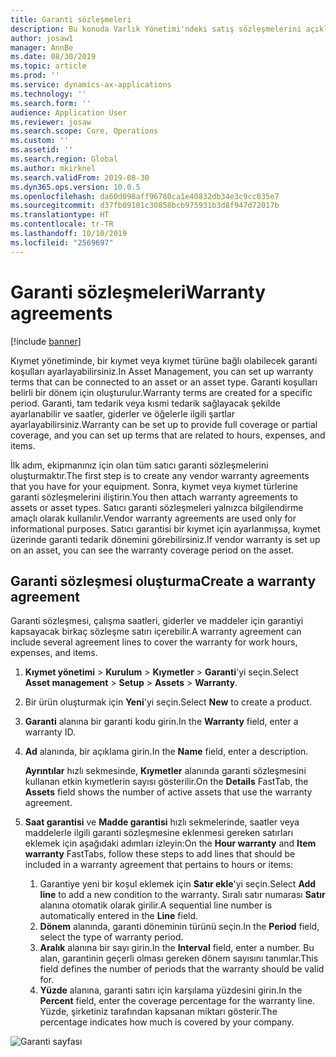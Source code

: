 ```yaml
---
title: Garanti sözleşmeleri
description: Bu konuda Varlık Yönetimi'ndeki satış sözleşmelerini açıklanmaktadır.
author: josaw1
manager: AnnBe
ms.date: 08/30/2019
ms.topic: article
ms.prod: ''
ms.service: dynamics-ax-applications
ms.technology: ''
ms.search.form: ''
audience: Application User
ms.reviewer: josaw
ms.search.scope: Core, Operations
ms.custom: ''
ms.assetid: ''
ms.search.region: Global
ms.author: mkirknel
ms.search.validFrom: 2019-08-30
ms.dyn365.ops.version: 10.0.5
ms.openlocfilehash: da60d098aff96780ca1e40832db34e3c9cc835e7
ms.sourcegitcommit: d37fb09101c30858bcb975931b3d8f947d72017b
ms.translationtype: HT
ms.contentlocale: tr-TR
ms.lasthandoff: 10/10/2019
ms.locfileid: "2569697"
---
```

# <a name="warranty-agreements"></a><span data-ttu-id="2c559-103">Garanti sözleşmeleri</span><span class="sxs-lookup"><span data-stu-id="2c559-103">Warranty agreements</span></span>

[!include [banner](../../includes/banner.md)]

 


<span data-ttu-id="2c559-104">Kıymet yönetiminde, bir kıymet veya kıymet türüne bağlı olabilecek garanti koşulları ayarlayabilirsiniz.</span><span class="sxs-lookup"><span data-stu-id="2c559-104">In Asset Management, you can set up warranty terms that can be connected to an asset or an asset type.</span></span> <span data-ttu-id="2c559-105">Garanti koşulları belirli bir dönem için oluşturulur.</span><span class="sxs-lookup"><span data-stu-id="2c559-105">Warranty terms are created for a specific period.</span></span> <span data-ttu-id="2c559-106">Garanti, tam tedarik veya kısmi tedarik sağlayacak şekilde ayarlanabilir ve saatler, giderler ve öğelerle ilgili şartlar ayarlayabilirsiniz.</span><span class="sxs-lookup"><span data-stu-id="2c559-106">Warranty can be set up to provide full coverage or partial coverage, and you can set up terms that are related to hours, expenses, and items.</span></span>

<span data-ttu-id="2c559-107">İlk adım, ekipmanınız için olan tüm satıcı garanti sözleşmelerini oluşturmaktır.</span><span class="sxs-lookup"><span data-stu-id="2c559-107">The first step is to create any vendor warranty agreements that you have for your equipment.</span></span> <span data-ttu-id="2c559-108">Sonra, kıymet veya kıymet türlerine garanti sözleşmelerini iliştirin.</span><span class="sxs-lookup"><span data-stu-id="2c559-108">You then attach warranty agreements to assets or asset types.</span></span> <span data-ttu-id="2c559-109">Satıcı garanti sözleşmeleri yalnızca bilgilendirme amaçlı olarak kullanılır.</span><span class="sxs-lookup"><span data-stu-id="2c559-109">Vendor warranty agreements are used only for informational purposes.</span></span> <span data-ttu-id="2c559-110">Satıcı garantisi bir kıymet için ayarlanmışsa, kıymet üzerinde garanti tedarik dönemini görebilirsiniz.</span><span class="sxs-lookup"><span data-stu-id="2c559-110">If vendor warranty is set up on an asset, you can see the warranty coverage period on the asset.</span></span>

## <a name="create-a-warranty-agreement"></a><span data-ttu-id="2c559-111">Garanti sözleşmesi oluşturma</span><span class="sxs-lookup"><span data-stu-id="2c559-111">Create a warranty agreement</span></span>

<span data-ttu-id="2c559-112">Garanti sözleşmesi, çalışma saatleri, giderler ve maddeler için garantiyi kapsayacak birkaç sözleşme satırı içerebilir.</span><span class="sxs-lookup"><span data-stu-id="2c559-112">A warranty agreement can include several agreement lines to cover the warranty for work hours, expenses, and items.</span></span>

1. <span data-ttu-id="2c559-113">**Kıymet yönetimi** \> **Kurulum** \> **Kıymetler** \> **Garanti**'yi seçin.</span><span class="sxs-lookup"><span data-stu-id="2c559-113">Select **Asset management** \> **Setup** \> **Assets** \> **Warranty**.</span></span>
2. <span data-ttu-id="2c559-114">Bir ürün oluşturmak için **Yeni**'yi seçin.</span><span class="sxs-lookup"><span data-stu-id="2c559-114">Select **New** to create a product.</span></span>
3. <span data-ttu-id="2c559-115">**Garanti** alanına bir garanti kodu girin.</span><span class="sxs-lookup"><span data-stu-id="2c559-115">In the **Warranty** field, enter a warranty ID.</span></span>
4. <span data-ttu-id="2c559-116">**Ad** alanında, bir açıklama girin.</span><span class="sxs-lookup"><span data-stu-id="2c559-116">In the **Name** field, enter a description.</span></span>

    <span data-ttu-id="2c559-117">**Ayrıntılar** hızlı sekmesinde, **Kıymetler** alanında garanti sözleşmesini kullanan etkin kıymetlerin sayısı gösterilir.</span><span class="sxs-lookup"><span data-stu-id="2c559-117">On the **Details** FastTab, the **Assets** field shows the number of active assets that use the warranty agreement.</span></span>

5. <span data-ttu-id="2c559-118">**Saat garantisi** ve **Madde garantisi** hızlı sekmelerinde, saatler veya maddelerle ilgili garanti sözleşmesine eklenmesi gereken satırları eklemek için aşağıdaki adımları izleyin:</span><span class="sxs-lookup"><span data-stu-id="2c559-118">On the **Hour warranty** and **Item warranty** FastTabs, follow these steps to add lines that should be included in a warranty agreement that pertains to hours or items:</span></span>

    1. <span data-ttu-id="2c559-119">Garantiye yeni bir koşul eklemek için **Satır ekle**'yi seçin.</span><span class="sxs-lookup"><span data-stu-id="2c559-119">Select **Add line** to add a new condition to the warranty.</span></span> <span data-ttu-id="2c559-120">Sıralı satır numarası **Satır** alanına otomatik olarak girilir.</span><span class="sxs-lookup"><span data-stu-id="2c559-120">A sequential line number is automatically entered in the **Line** field.</span></span>
    2. <span data-ttu-id="2c559-121">**Dönem** alanında, garanti döneminin türünü seçin.</span><span class="sxs-lookup"><span data-stu-id="2c559-121">In the **Period** field, select the type of warranty period.</span></span>
    3. <span data-ttu-id="2c559-122">**Aralık** alanına bir sayı girin.</span><span class="sxs-lookup"><span data-stu-id="2c559-122">In the **Interval** field, enter a number.</span></span> <span data-ttu-id="2c559-123">Bu alan, garantinin geçerli olması gereken dönem sayısını tanımlar.</span><span class="sxs-lookup"><span data-stu-id="2c559-123">This field defines the number of periods that the warranty should be valid for.</span></span>
    4. <span data-ttu-id="2c559-124">**Yüzde** alanına, garanti satırı için karşılama yüzdesini girin.</span><span class="sxs-lookup"><span data-stu-id="2c559-124">In the **Percent** field, enter the coverage percentage for the warranty line.</span></span> <span data-ttu-id="2c559-125">Yüzde, şirketiniz tarafından kapsanan miktarı gösterir.</span><span class="sxs-lookup"><span data-stu-id="2c559-125">The percentage indicates how much is covered by your company.</span></span>

![Garanti sayfası](media/01-warranty.png)

